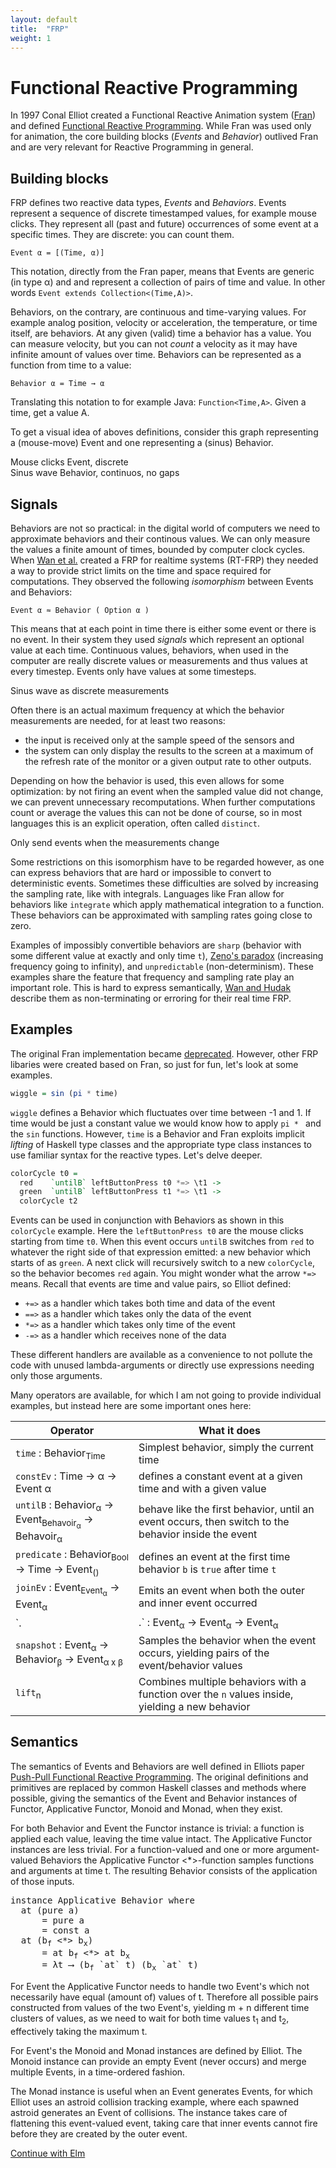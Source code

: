 ```yaml
---
layout: default
title:  "FRP"
weight: 1
---
```


# Functional Reactive Programming

In 1997 Conal Elliot created a Functional Reactive Animation system ([Fran]((http://www.eecs.northwestern.edu/~robby/courses/395-495-2009-winter/fran.pdf))) and defined [Functional Reactive Programming](https://stackoverflow.com/a/5878525/552203). While Fran was used only for animation, the core building blocks (_Events_ and _Behavior_) outlived Fran and are very relevant for Reactive Programming in general.

## Building blocks

FRP defines two reactive data types, _Events_ and _Behaviors_. Events represent a sequence of discrete timestamped values, for example mouse clicks. They represent all (past and future) occurrences of some event at a specific times. They are discrete: you can count them.

`Event α = [(Time, α)]`

This notation, directly from the Fran paper, means that Events are generic (in type α) and and represent a collection of pairs of time and value. In other words `Event extends Collection<(Time,A)>`.

Behaviors, on the contrary, are continuous and time-varying values. For example analog position, velocity or acceleration, the temperature, or time itself, are behaviors. At any given (valid) time a behavior has a value. You can measure velocity, but you can not _count_ a velocity as it may have infinite amount of values over time. Behaviors can be represented as a function from time to a value:

`Behavior α = Time → α`

Translating this notation to for example Java: `Function<Time,A>`. Given a time, get a value A.

To get a visual idea of aboves definitions, consider this graph representing a (mouse-move) Event and one representing a (sinus) Behavior.
<script src="workspace/frp-graphs/discrete.js"></script>
<div class="caption">Mouse clicks Event, discrete</div>

<script src="workspace/frp-graphs/continuous.js"></script>
<div class="caption">Sinus wave Behavior, continuos, no gaps</div>

## Signals

Behaviors are not so practical: in the digital world of computers we need to approximate behaviors and their continous values. We can only measure the values a finite amount of times, bounded by computer clock cycles. When [Wan et al.](http://citeseerx.ist.psu.edu/viewdoc/download?doi=10.1.1.63.4658&rep=rep1&type=pdf) created a FRP for realtime systems (RT-FRP) they needed a way to provide strict limits on the time and space required for computations. They observed the following _isomorphism_ between Events and Behaviors:

`Event α ≈ Behavior ( Option α )`

This means that at each point in time there is either some event or there is no event. In their system they used _signals_ which represent an optional value at each time. Continuous values, behaviors, when used in the computer are really discrete values or measurements and thus values at every timestep. Events only have values at some timesteps.

<script src="workspace/frp-graphs/continuous.discrete.js"></script>

<div class="caption">Sinus wave as discrete measurements</div>

Often there is an actual maximum frequency at which the behavior measurements are needed, for at least two reasons:

- the input is received only at the sample speed of the sensors and
- the system can only display the results to the screen at a maximum of the refresh rate of the monitor or a given output rate to other outputs.

Depending on how the behavior is used, this even allows for some optimization: by not firing an event when the sampled value did not change, we can prevent unnecessary recomputations. When further computations count or average the values this can not be done of course, so in most languages this is an explicit operation, often called `distinct`.

<script src="workspace/frp-graphs/discrete.optimize.js"></script>

<div class="caption">Only send events when the measurements change</div>

Some restrictions on this isomorphism have to be regarded however, as one can express behaviors that are hard or impossible to convert to deterministic events. Sometimes these difficulties are solved by increasing the sampling rate, like with integrals. Languages like Fran allow for behaviors like `integrate` which apply mathematical integration to a function. These behaviors can be approximated with sampling rates going close to zero.

Examples of impossibly convertible behaviors are `sharp` (behavior with some different value at exactly and only time `t`), [Zeno's paradox](https://en.wikipedia.org/wiki/Zeno%27s_paradoxes) (increasing frequency going to infinity), and `unpredictable` (non-determinism). These examples share the feature that frequency and sampling rate play an important role. This is hard to express semantically, [Wan and Hudak](https://pdfs.semanticscholar.org/b3b5/59104528d31f7db7fbe208377abdc4a00e15.pdf) describe them as non-terminating or erroring for their real time FRP.

## Examples

The original Fran implementation became [deprecated](http://conal.net/fran/). However, other FRP libaries were created based on Fran, so just for fun, let's look at some examples.

```haskell
wiggle = sin (pi * time)
```

`wiggle` defines a Behavior which fluctuates over time between -1 and 1. If time would be just a constant value we would know how to apply `pi * ` and the `sin` functions. However, `time` is a Behavior and Fran exploits implicit _lifting_ of Haskell type classes and the appropriate type class instances to use familiar syntax for the reactive types. Let's delve deeper.

```haskell
colorCycle t0 =
  red    `untilB` leftButtonPress t0 *=> \t1 ->
  green  `untilB` leftButtonPress t1 *=> \t1 ->
  colorCycle t2
```

Events can be used in conjunction with Behaviors as shown in this `colorCycle` example. Here the `leftButtonPress t0` are the mouse clicks starting from time `t0`. When this event occurs `untilB` switches from `red` to whatever the right side of that expression emitted: a new behavior which starts of as `green`. A next click will recursively switch to a new `colorCycle`, so the behavior becomes `red` again. You might wonder what the arrow `*=>` means. Recall that events are time and value pairs, so Elliot defined:

- `+=>` as a handler which takes both time and data of the event
- `==>` as a handler which takes only the data of the event
- `*=>` as a handler which takes only time of the event
- `-=>` as a handler which receives none of the data

These different handlers are available as a convenience to not pollute the code with unused lambda-arguments or directly use expressions needing only those arguments. 

Many operators are available, for which I am not going to provide individual examples, but instead here are some important ones here:

| Operator | What it does |
| -------- | ------------ |
| `time` : Behavior<sub>Time</sub> | Simplest behavior, simply the current time |
| `constEv` : Time -> α -> Event α | defines a constant event at a given time and with a given value |
| `untilB` : Behavior<sub>α</sub> -> Event<sub>Behavoir<sub>α</sub></sub> -> Behavoir<sub>α</sub> | behave like the first behavior, until an event occurs, then switch to the behavior inside the event |
| `predicate` : Behavior<sub>Bool</sub> -> Time -> Event<sub>()</sub> | defines an event at the first time behavior `b` is `true` after time `t` |
| `joinEv` : Event<sub>Event<sub>α</sub></sub> -> Event<sub>α</sub> | Emits an event when both the outer and inner event occurred |
| `.|.` : Event<sub>α</sub> -> Event<sub>α</sub> -> Event<sub>α</sub> | Takes whichever event occurs first |
| `snapshot` : Event<sub>α</sub> -> Behavior<sub>β</sub> -> Event<sub>α x β</sub> | Samples the behavior when the event occurs, yielding pairs of the event/behavior values |
| `lift`<sub>n</sub> | Combines multiple behaviors with a function over the `n` values inside, yielding a new behavior |

## Semantics

The semantics of Events and Behaviors are well defined in Elliots paper [Push-Pull Functional Reactive Programming](http://conal.net/papers/push-pull-frp/push-pull-frp.pdf). The original definitions and primitives are replaced by common Haskell classes and methods where possible, giving the semantics of the Event and Behavior instances of Functor, Applicative Functor, Monoid and Monad, when they exist.

For both Behavior and Event the Functor instance is trivial: a function is applied each value, leaving the time value intact. The Applicative Functor instances are less trivial. For a function-valued and one or more argument-valued Behaviors the Applicative Functor <*>-function samples functions and arguments at time t. The resulting Behavior consists of the application of those inputs.

<pre>instance Applicative Behavior where
  at (pure a)
      = pure a
      = const a
  at (b<sub>f</sub> &lt;*&gt; b<sub>x</sub>)
      = at b<sub>f</sub> &lt;*&gt; at b<sub>x</sub>
      = λt ⟶ (b<sub>f</sub> `at` t) (b<sub>x</sub> `at` t)
</pre>

For Event the Applicative Functor needs to handle two Event's which not necessarily have equal (amount of) values of t. Therefore all possible pairs constructed from values of the two Event's, yielding m + n different time clusters of values, as we need to wait for both time values t<sub>1</sub> and t<sub>2</sub>, effectively taking the maximum t.

For Event's the Monoid and Monad instances are defined by Elliot. The Monoid instance can provide an empty Event (never occurs) and merge multiple Events, in a time-ordered fashion. 

The Monad instance is useful when an Event generates Events, for which Elliot uses an astroid collision tracking example, where each spawned astroid generates an Event of collisions. The instance takes care of flattening this event-valued event, taking care that inner events cannot fire before they are created by the outer event.

[Continue with Elm](elm.html)
